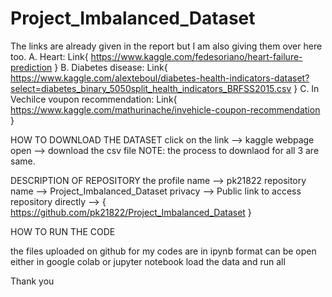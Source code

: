 # Project_Imbalanced_Dataset

The links are already given in the report but I am also giving them over here too.
A. Heart: Link{ https://www.kaggle.com/fedesoriano/heart-failure-prediction }
B. Diabetes disease: Link{ https://www.kaggle.com/alexteboul/diabetes-health-indicators-dataset?select=diabetes_binary_5050split_health_indicators_BRFSS2015.csv }
C. In Vechilce voupon recommendation: Link{ https://www.kaggle.com/mathurinache/invehicle-coupon-recommendation }

HOW TO DOWNLOAD THE DATASET
click on the link --> kaggle webpage open --> download the csv file
NOTE: the process to downlaod for all 3 are same.


DESCRIPTION OF REPOSITORY
the profile name --> pk21822
repository name --> Project_Imbalanced_Dataset
privacy --> Public
link to access repository directly --> { https://github.com/pk21822/Project_Imbalanced_Dataset }


HOW TO RUN THE CODE

the files uploaded on github for my codes are in ipynb format
can be open either in google colab or jupyter notebook
load the data
and run all


Thank you
